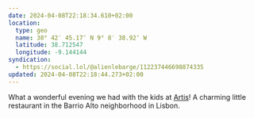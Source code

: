```yaml
---
date: 2024-04-08T22:18:34.610+02:00
location:
  type: geo
  name: 38° 42′ 45.17″ N 9° 8′ 38.92″ W
  latitude: 38.712547
  longitude: -9.144144
syndication:
  - https://social.lol/@alienlebarge/112237446698874335
updated: 2024-04-08T22:18:44.273+02:00
---
```


What a wonderful evening we had with the kids at [Artis](artiswinebar.pt)! A charming little restaurant in the Barrio Alto neighborhood in Lisbon.
